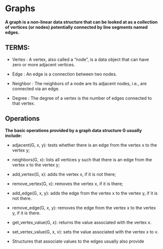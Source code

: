 # Graphs


**A graph is a non-linear data structure that can be looked at as a collection of vertices (or nodes) potentially connected by line segments named edges.**


## TERMS:

* Vertex : A vertex, also called a “node”, is a data object that can have zero or more adjacent vertices.

* Edge : An edge is a connection between two nodes.

* Neighbor : The neighbors of a node are its adjacent nodes, i.e., are connected via an edge.

* Degree : The degree of a vertex is the number of edges connected to that vertex.

## Operations

**The basic operations provided by a graph data structure G usually include:**

- adjacent(G, x, y): tests whether there is an edge from the vertex x to the vertex y;

- neighbors(G, x): lists all vertices y such that there is an edge from the vertex x to the vertex y;

- add_vertex(G, x): adds the vertex x, if it is not there;

- remove_vertex(G, x): removes the vertex x, if it is there;

- add_edge(G, x, y): adds the edge from the vertex x to the vertex y, if it is not there.

- remove_edge(G, x, y): removes the edge from the vertex x to the vertex y, if it is there.

- get_vertex_value(G, x): returns the value associated with the vertex x.

- set_vertex_value(G, x, v): sets the value associated with the vertex x to v.

- Structures that associate values to the edges usually also provide

